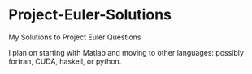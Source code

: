 # Project-Euler-Solutions
My Solutions to Project Euler Questions 

I plan on starting with Matlab and moving to other languages: possibly fortran, CUDA, haskell, or python.
